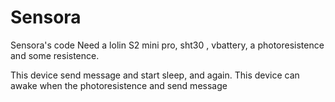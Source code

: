 # Sensora
Sensora's code
Need a lolin S2 mini pro, sht30 , vbattery, a photoresistence and some resistence.

This device send message and start sleep, and again.
This device can awake when the photoresistence and send message
